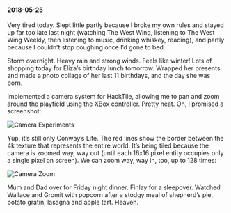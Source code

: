 #### 2018-05-25

Very tired today. Slept little partly because I broke my own rules and stayed up far too late last night (watching The West Wing, listening to The West Wing Weekly, then listening to music, drinking whiskey, reading), and partly because I couldn’t stop coughing once I’d gone to bed.

Storm overnight. Heavy rain and strong winds. Feels like winter! Lots of shopping today for Eliza’s birthday lunch tomorrow. Wrapped her presents and made a photo collage of her last 11 birthdays, and the day she was born.

Implemented a camera system for HackTile, allowing me to pan and zoom around the playfield using the XBox controller. Pretty neat. Oh, I promised a screenshot:

![Camera Experiments](/assets/camera.png)

Yup, it’s still only Conway’s Life. The red lines show the border between the 4k texture that represents the entire world. It’s being tiled because the camera is zoomed way, way out (until each 16x16 pixel entity occupies only a single pixel on screen). We can zoom way, way in, too, up to 128 times:

![Camera Zoom](/assets/zoomed.png)

Mum and Dad over for Friday night dinner. Finlay for a sleepover. Watched Wallace and Gromit with popcorn after a stodgy meal of shepherd’s pie, potato gratin, lasagna and apple tart. Heaven.
